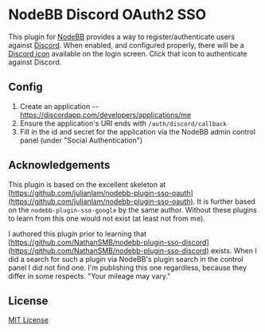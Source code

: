 # NodeBB Discord OAuth2 SSO

This plugin for [NodeBB](https://github.com/NodeBB/NodeBB/) provides a way to register/authenticate users against [Discord](https://discord.com/). When enabled, and configured properly, there will be a
[Discord icon](http://fontawesome.io/icon/discord/) available on the login screen. Click that icon to authenticate against Discord.

## Config

1. Create an application -- https://discordapp.com/developers/applications/me
2. Ensure the application's URI ends with `/auth/discord/callback`
3. Fill in the id and secret for the application via the NodeBB admin control panel (under "Social Authentication")

## Acknowledgements

This plugin is based on the excellent skeleton at
[https://github.com/julianlam/nodebb-plugin-sso-oauth](https://github.com/julianlam/nodebb-plugin-sso-oauth). It is
further based on the `nodebb-plugin-sso-google` by the same author. Without these plugins to learn from this one would
not exist (at least not from me).

I authored this plugin prior to learning that
[https://github.com/NathanSMB/nodebb-plugin-sso-discord](https://github.com/NathanSMB/nodebb-plugin-sso-discord)
exists. When I did a search for such a plugin via NodeBB's plugin search in the control panel I did not find one.
I'm publishing this one regardless, because they differ in some respects. "Your mileage may vary."

## License

[MIT License](http://jsumners.mit-license.org/)
